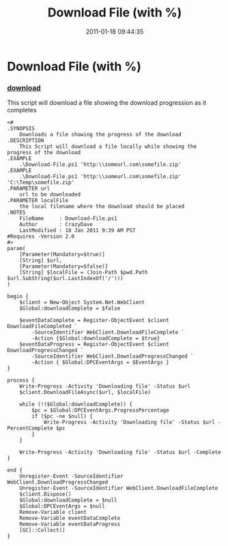 ﻿---
pid:            2461
parent:         0
children:       
poster:         CrazyDave
title:          Download File (with %)
date:           2011-01-18 09:44:35
description:    This script will download a file showing the download progression as it completes
format:         posh
---

# Download File (with %)

### [download](2461.ps1)  

This script will download a file showing the download progression as it completes

```posh
<# 
.SYNOPSIS
    Downloads a file showing the progress of the download
.DESCRIPTION
    This Script will download a file locally while showing the progress of the download 
.EXAMPLE
    .\Download-File.ps1 'http:\\someurl.com\somefile.zip'
.EXAMPLE
    .\Download-File.ps1 'http:\\someurl.com\somefile.zip' 'C:\Temp\somefile.zip'
.PARAMETER url
    url to be downloaded
.PARAMETER localFile
    the local filename where the download should be placed
.NOTES
    FileName     : Download-File.ps1
    Author       : CrazyDave
    LastModified : 18 Jan 2011 9:39 AM PST
#Requires -Version 2.0 
#> 
param(
    [Parameter(Mandatory=$true)]
    [String] $url,
    [Parameter(Mandatory=$false)]
    [String] $localFile = (Join-Path $pwd.Path $url.SubString($url.LastIndexOf('/'))) 
)
    
begin {
	$client = New-Object System.Net.WebClient
    $Global:downloadComplete = $false

    $eventDataComplete = Register-ObjectEvent $client DownloadFileCompleted `
        -SourceIdentifier WebClient.DownloadFileComplete `
        -Action {$Global:downloadComplete = $true}
    $eventDataProgress = Register-ObjectEvent $client DownloadProgressChanged `
        -SourceIdentifier WebClient.DownloadProgressChanged `
        -Action { $Global:DPCEventArgs = $EventArgs }    
}

process {
    Write-Progress -Activity 'Downloading file' -Status $url
    $client.DownloadFileAsync($url, $localFile)
    
    while (!($Global:downloadComplete)) {                
        $pc = $Global:DPCEventArgs.ProgressPercentage
        if ($pc -ne $null) {
            Write-Progress -Activity 'Downloading file' -Status $url -PercentComplete $pc
        }
    }
    
    Write-Progress -Activity 'Downloading file' -Status $url -Complete
}

end {
    Unregister-Event -SourceIdentifier WebClient.DownloadProgressChanged
    Unregister-Event -SourceIdentifier WebClient.DownloadFileComplete
    $client.Dispose()
    $Global:downloadComplete = $null
    $Global:DPCEventArgs = $null
    Remove-Variable client
    Remove-Variable eventDataComplete
    Remove-Variable eventDataProgress
    [GC]::Collect()    
}
```
